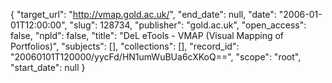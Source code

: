 {
  "target_url": "http://vmap.gold.ac.uk/", 
  "end_date": null, 
  "date": "2006-01-01T12:00:00", 
  "slug": 128734, 
  "publisher": "gold.ac.uk", 
  "open_access": false, 
  "npld": false, 
  "title": "DeL eTools - VMAP (Visual Mapping of Portfolios)", 
  "subjects": [], 
  "collections": [], 
  "record_id": "20060101T120000/yycFd/HN1umWuBUa6cXKoQ==", 
  "scope": "root", 
  "start_date": null
}

